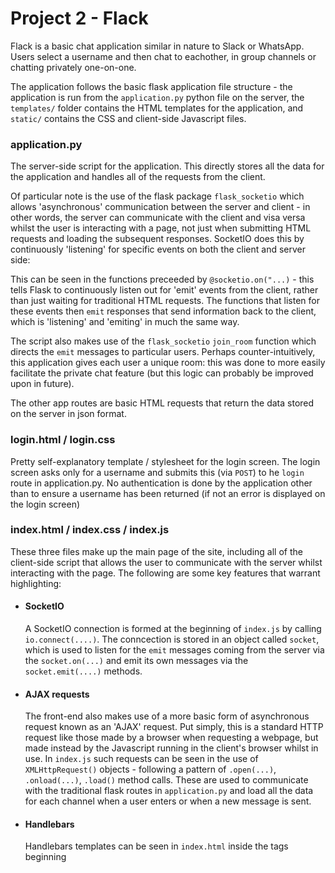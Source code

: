 <h1> Project 2 - Flack </h1>

Flack is a basic chat application similar in nature to Slack or WhatsApp. Users select a username and then chat to eachother, in group channels or chatting privately one-on-one.

The application follows the basic flask application file structure - the application is run from the `application.py` python file on the server, the `templates/` folder contains the HTML templates for the application, and `static/` contains the CSS and client-side Javascript files.

<h3> application.py </h3>

The server-side script for the application. This directly stores all the data for the application and handles all of the requests from the client. 

Of particular note is the use of the flask package `flask_socketio` which allows 'asynchronous' communication between the server and client - in other words, the server can communicate with the client and visa versa whilst the user is interacting with a page, not just when submitting HTML requests and loading the subsequent responses. SocketIO does this by continuously 'listening' for specific events on both the client and server side:

This can be seen in the functions preceeded by `@socketio.on("...)` - this tells Flask to continuously listen out for 'emit' events from the client, rather than just waiting for traditional HTML requests. The functions that listen for these events then `emit` responses that send information back to the client, which is 'listening' and 'emiting' in much the same way. 

The script also makes use of the `flask_socketio` `join_room` function which directs the `emit` messages to particular users. Perhaps counter-intuitively, this application gives each user a unique room: this was done to more easily facilitate the private chat feature (but this logic can probably be improved upon in future). 

The other app routes are basic HTML requests that return the data stored on the server in json format.

<h3> login.html / login.css </h3>

Pretty self-explanatory template / stylesheet for the login screen. The login screen asks only for a username and submits this (via `POST`) to he `login` route in application.py. No authentication is done by the application other than to ensure a username has been returned (if not an error is displayed on the login screen)

<h3> index.html / index.css / index.js </h3>

These three files make up the main page of the site, including all of the client-side script that allows the user to communicate with the server whilst interacting with the page. The following are some key features that warrant highlighting:

* <h4> SocketIO </h4> A SocketIO connection is formed at the beginning of <code>index.js</code> by calling <code>io.connect(....)</code>. The conncection is stored in an object called <code>socket</code>, which is used to listen for the <code>emit</code> messages coming from the server via the <code>socket.on(...)</code> and emit its own messages via the <code>socket.emit(....)</code> methods. 

* <h4> AJAX requests </h4> The front-end also makes use of a more basic form of asynchronous request known as an 'AJAX' request. Put simply, this is a standard HTTP request like those made by a browser when requesting a webpage, but made instead by the Javascript running in the client's browser whilst in use. In <code>index.js</code> such requests can be seen in the use of <code>XMLHttpRequest()</code> objects - following a pattern of <code>.open(...)</code>, <code>.onload(...)</code>, <code>.load()</code> method calls. These are used to communicate with the traditional flask routes in <code>application.py</code> and load all the data for each channel when a user enters or when a new message is sent.

* <h4> Handlebars </h4> Handlebars templates can be seen in <code>index.html</code> inside the tags beginning <code><script id="message" type="text/template"> {% raw -%} </code>. These are used in <code>index.js</code> to produce HTML objects that can be filled with information where there are tags like <code>{{ name }}</code>, and then reproduced quickly and easily. This makes producing multiple messages with the same format much easier than only using the Jinja templating available in Flask.
  
* <h4> Responsive Navbar </h4> <code>index.css</code> includes a <code>.active</code> sub-class property for all of the HTML elements that form the navbar, that reduces <code>margin-left: -250px;</code>. This couples with a short section of javascript at the end of <code>index.html</code> that toggles the sub-class on/off when the <code>#sidebarcollapse</code> button is clicked.

<h3> run_app.sh</h3>

This is a simple shell script that runs the terminal commands required to run the flask application in one go, rather than having to type them individually each time the server is started. 

<h3> Personal Touch(es) </h3>

As briefly mentioned above, the application includes the ability to privately message any of the current users. Each of the users appears along with the available channels under the heading DMs; users may select another user in the same way as a channel and send messages that will only be received by that user. 

The app also features a collapseable sidebar - the sidebar includes all of the different chat groups and can be minimised to  make extra space for the messages on screen
